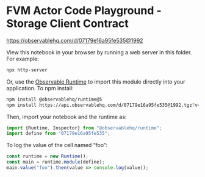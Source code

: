 # FVM Actor Code Playground - Storage Client Contract

https://observablehq.com/d/07179e16a95fe535@1992

View this notebook in your browser by running a web server in this folder. For
example:

~~~sh
npx http-server
~~~

Or, use the [Observable Runtime](https://github.com/observablehq/runtime) to
import this module directly into your application. To npm install:

~~~sh
npm install @observablehq/runtime@5
npm install https://api.observablehq.com/d/07179e16a95fe535@1992.tgz?v=3
~~~

Then, import your notebook and the runtime as:

~~~js
import {Runtime, Inspector} from "@observablehq/runtime";
import define from "07179e16a95fe535";
~~~

To log the value of the cell named “foo”:

~~~js
const runtime = new Runtime();
const main = runtime.module(define);
main.value("foo").then(value => console.log(value));
~~~
